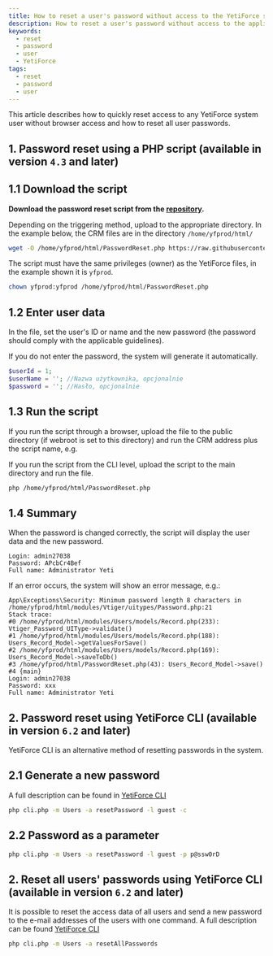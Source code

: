```yaml
---
title: How to reset a user's password without access to the YetiForce system
description: How to reset a user's password without access to the application.
keywords:
  - reset
  - password
  - user
  - YetiForce
tags:
  - reset
  - password
  - user
---
```


This article describes how to quickly reset access to any YetiForce system user without browser access and how to reset all user passwords.

## 1. Password reset using a PHP script (available in version `4.3` and later)

## 1.1 Download the script

**Download the password reset script from the [repository](https://github.com/YetiForceCompany/YetiForceScripts/tree/master/PasswordReset).**

Depending on the triggering method, upload to the appropriate directory. In the example below, the CRM files are in the directory `/home/yfprod/html/`

```bash
wget -O /home/yfprod/html/PasswordReset.php https://raw.githubusercontent.com/YetiForceCompany/YetiForceScripts/master/PasswordReset/PasswordReset.php
```

The script must have the same privileges (owner) as the YetiForce files, in the example shown it is `yfprod`.

```bash
chown yfprod:yfprod /home/yfprod/html/PasswordReset.php
```

## 1.2 Enter user data

In the file, set the user's ID or name and the new password (the password should comply with the applicable guidelines).

If you do not enter the password, the system will generate it automatically.

```php
$userId = 1;
$userName = ''; //Nazwa użytkownika, opcjonalnie
$password = ''; //Hasło, opcjonalnie
```

## 1.3 Run the script

If you run the script through a browser, upload the file to the public directory (if webroot is set to this directory) and run the CRM address plus the script name, e.g.

If you run the script from the CLI level, upload the script to the main directory and run the file.

```bash
php /home/yfprod/html/PasswordReset.php
```

## 1.4 Summary

When the password is changed correctly, the script will display the user data and the new password.

```
Login: admin27038
Password: APcbCr4Bef
Full name: Administrator Yeti
```

If an error occurs, the system will show an error message, e.g.:

```
App\Exceptions\Security: Minimum password length 8 characters in /home/yfprod/html/modules/Vtiger/uitypes/Password.php:21
Stack trace:
#0 /home/yfprod/html/modules/Users/models/Record.php(233): Vtiger_Password_UIType->validate()
#1 /home/yfprod/html/modules/Users/models/Record.php(188): Users_Record_Model->getValuesForSave()
#2 /home/yfprod/html/modules/Users/models/Record.php(169): Users_Record_Model->saveToDb()
#3 /home/yfprod/html/PasswordReset.php(43): Users_Record_Model->save()
#4 {main}
Login: admin27038
Password: xxx
Full name: Administrator Yeti
```

## 2. Password reset using YetiForce CLI (available in version `6.2` and later)

YetiForce CLI is an alternative method of resetting passwords in the system.

## 2.1 Generate a new password

A full description can be found in [YetiForce CLI](/developer-guides/cli/Users#reset-user-password)

```bash
php cli.php -m Users -a resetPassword -l guest -c
```

## 2.2 Password as a parameter

```bash
php cli.php -m Users -a resetPassword -l guest -p p@ssw0rD
```

## 2. Reset all users' passwords using YetiForce CLI (available in version `6.2` and later)

It is possible to reset the access data of all users and send a new password to the e-mail addresses of the users with one command. A full description can be found [YetiForce CLI](/developer-guides/cli/Users#reset-all-user-passwords)

```bash
php cli.php -m Users -a resetAllPasswords
```

